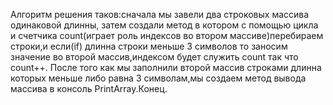 Алгоритм решения таков:сначала мы завели два строковых массива одинаковой длинны,
затем создали метод в котором с помощью цикла и счетчика count(играет роль индексов во втором массиве)перебираем строки,и если(if) длинна строки меньше 3 символов то заносим значение во второй массив,индексом будет служить count так что count++.
После того как мы заполнили второй массив строками длинна которых меньше либо равна 3 символам,мы создаем метод вывода массива в консоль PrintArray.Конец.